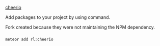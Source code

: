 [cheerio](https://github.com/cheeriojs/cheerio)

Add packages to your project by using command.

Fork created because they were not maintaining the NPM dependency.

###
    meteor add rl:cheerio
###
